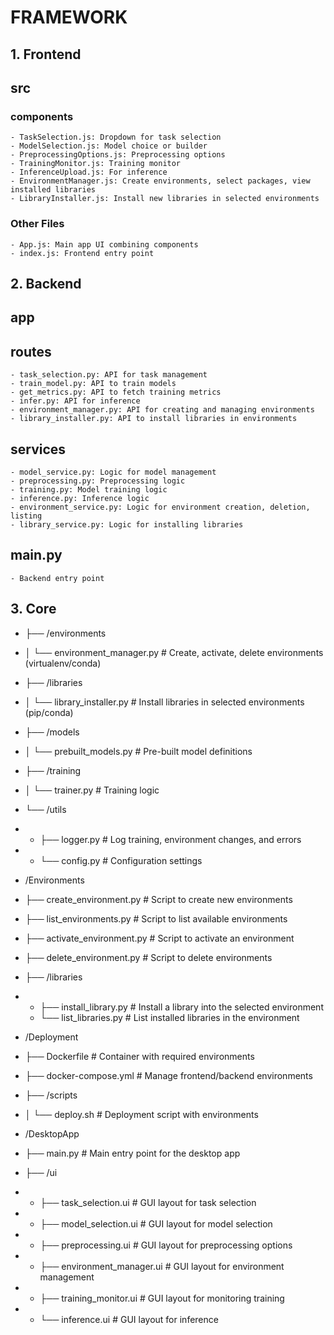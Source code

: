 # FRAMEWORK

## 1. Frontend

## src

### components

    - TaskSelection.js: Dropdown for task selection
    - ModelSelection.js: Model choice or builder
    - PreprocessingOptions.js: Preprocessing options
    - TrainingMonitor.js: Training monitor
    - InferenceUpload.js: For inference
    - EnvironmentManager.js: Create environments, select packages, view installed libraries
    - LibraryInstaller.js: Install new libraries in selected environments

### Other Files

    - App.js: Main app UI combining components
    - index.js: Frontend entry point

## 2. Backend

## app

## routes

    - task_selection.py: API for task management
    - train_model.py: API to train models
    - get_metrics.py: API to fetch training metrics
    - infer.py: API for inference
    - environment_manager.py: API for creating and managing environments
    - library_installer.py: API to install libraries in environments

## services

    - model_service.py: Logic for model management
    - preprocessing.py: Preprocessing logic
    - training.py: Model training logic
    - inference.py: Inference logic
    - environment_service.py: Logic for environment creation, deletion, listing
    - library_service.py: Logic for installing libraries

## main.py

    - Backend entry point

## 3. Core

- ├── /environments
- │   └── environment_manager.py    # Create, activate, delete environments (virtualenv/conda)
- ├── /libraries
- │   └── library_installer.py      # Install libraries in selected environments (pip/conda)
- ├── /models
- │   └── prebuilt_models.py        # Pre-built model definitions
- ├── /training
- │   └── trainer.py                # Training logic
- └── /utils
- - ├── logger.py                 # Log training, environment changes, and errors
- - └── config.py                 # Configuration settings

- /Environments
- ├── create_environment.py    # Script to create new environments
- ├── list_environments.py     # Script to list available environments
- ├── activate_environment.py  # Script to activate an environment
- ├── delete_environment.py    # Script to delete environments
- ├── /libraries
- - ├── install_library.py   # Install a library into the selected environment
  - └── list_libraries.py    # List installed libraries in the environment

- /Deployment
- ├── Dockerfile              # Container with required environments
- ├── docker-compose.yml      # Manage frontend/backend environments
- ├── /scripts
- │   └── deploy.sh           # Deployment script with environments

- /DesktopApp
- ├── main.py                 # Main entry point for the desktop app
- ├── /ui
- - ├── task_selection.ui   # GUI layout for task selection
- - ├── model_selection.ui  # GUI layout for model selection
- - ├── preprocessing.ui    # GUI layout for preprocessing options
- - ├── environment_manager.ui  # GUI layout for environment management
- - ├── training_monitor.ui # GUI layout for monitoring training
- - └── inference.ui        # GUI layout for inference
